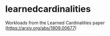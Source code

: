 # learnedcardinalities
Workloads from the Learned Cardinalities paper (https://arxiv.org/abs/1809.00677)
